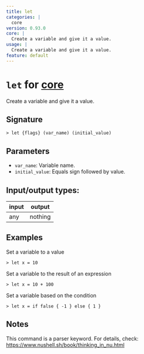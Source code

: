 ```yaml
---
title: let
categories: |
  core
version: 0.93.0
core: |
  Create a variable and give it a value.
usage: |
  Create a variable and give it a value.
feature: default
---
```

<!-- This file is automatically generated. Please edit the command in https://github.com/nushell/nushell instead. -->

# `let` for [core](/commands/categories/core.md)

<div class='command-title'>Create a variable and give it a value.</div>

## Signature

```> let {flags} (var_name) (initial_value)```

## Parameters

 -  `var_name`: Variable name.
 -  `initial_value`: Equals sign followed by value.


## Input/output types:

| input | output  |
| ----- | ------- |
| any   | nothing |

## Examples

Set a variable to a value
```nu
> let x = 10

```

Set a variable to the result of an expression
```nu
> let x = 10 + 100

```

Set a variable based on the condition
```nu
> let x = if false { -1 } else { 1 }

```

## Notes
This command is a parser keyword. For details, check:
  https://www.nushell.sh/book/thinking_in_nu.html